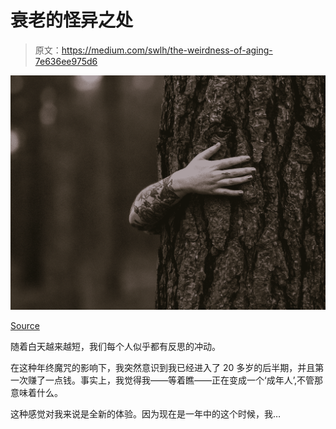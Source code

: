 # 衰老的怪异之处

> 原文：<https://medium.com/swlh/the-weirdness-of-aging-7e636ee975d6>

![](img/6a22e7bba42b093bb3ae95beae6c02e0.png)

[Source](https://unsplash.com/photos/6uYZHJoXrn8)

随着白天越来越短，我们每个人似乎都有反思的冲动。

在这种年终魔咒的影响下，我突然意识到我已经进入了 20 多岁的后半期，并且第一次赚了一点钱。事实上，我觉得我——等着瞧——正在变成一个‘成年人’,不管那意味着什么。

这种感觉对我来说是全新的体验。因为现在是一年中的这个时候，我…